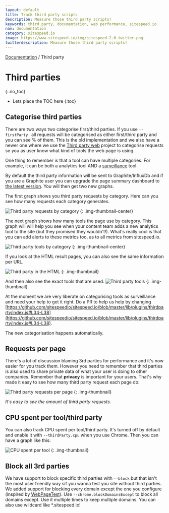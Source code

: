 ```yaml
---
layout: default
title: Track third party scripts
description: Measure those third party scripts!
keywords: third party, documentation, web performance, sitespeed.io
nav: documentation
category: sitespeed.io
image: https://www.sitespeed.io/img/sitespeed-2.0-twitter.png
twitterdescription: Measure those third party scripts!
---
```


[Documentation]({{site.baseurl}}/documentation/sitespeed.io/) / Third party

# Third parties
{:.no_toc}

* Lets place the TOC here
{:toc}


## Categorise third parties
There are two ways two categorise first/third parties. If you use  `--firstParty ` all requests will be categorised as either first/third party and you can see % of them. This is the old implementation and we also have a newer one where we use the [Third party web](https://github.com/patrickhulce/third-party-web) project to categorise requests so you as user know what kind of tools the web page is using.


One thing to remember is that a tool can have multiple categories. For example, it can be both a analytics tool AND a [surveillance](https://en.wikipedia.org/wiki/Surveillance_capitalism) tool.

By default the third party information will be sent to Graphite/InfluxDb and if you are a Graphite user you can upgrade the page summary dashboard to [the latest version](https://github.com/sitespeedio/grafana-bootstrap-docker/blob/master/dashboards/graphite/PageSummary.json). You will then get two new graphs.

The first graph shows you third party requests by category. Here can you see how many requests each category generates.

![Third party requests by category]({{site.baseurl}}/img/8.9/thirdparty-requests-grafana.png)
{: .img-thumbnail-center}

The next graph shows how many tools the page use by category. This graph will will help you see when your content team adds a new analytics tool to the site (but they promised they wouldn't!). What's really cool is that you can add alerts to these metrics too, as to all metrics from sitespeed.io.

![Third party tools by category]({{site.baseurl}}/img/8.9/thirdparty-tools-grafana.png)
{: .img-thumbnail-center}

If you look at the HTML result pages, you can also see the same information per URL.

![Third party in the HTML]({{site.baseurl}}/img/8.9/thirdparty-html.png)
{: .img-thumbnail}

And then also see the exact tools that are used.
![Third party tools]({{site.baseurl}}/img/8.9/thirdparty-tools-html.png)
{: .img-thumbnail}

At the moment we are very liberate on categorising tools as surveillance and need your help to get it right. Do a PR to help us help by changing [https://github.com/sitespeedio/sitespeed.io/blob/master/lib/plugins/thirdparty/index.js#L34-L38](https://github.com/sitespeedio/sitespeed.io/blob/master/lib/plugins/thirdparty/index.js#L34-L38).

The new categorisation happens automatically.


## Requests per page
There's a lot of discussion blaming 3rd parties for performance and it's now easier for you track them. However you need to remember that third parties is also used to share private data of what your user is doing to other companies. Remember that **privacy** is important for your users. That's why made it easy to see how many third party request each page do:

![Third party requests per page]({{site.baseurl}}/img/thirdpartyrequests-pages.png)
{: .img-thumbnail}
<p class="image-info">
 <em class="small center">It's easy to see the amount of third party requests.</em>
</p>

## CPU spent per tool/third party
You can also track CPU spent per tool/third party. It's turned off by default and enable it with `--thirdParty.cpu` when you use Chrome. Then you can have a graph like this:

![CPU spent per tool]({{site.baseurl}}/img/cpu-per-tool.png)
{: .img-thumbnail}

## Block all 3rd parties

We have support to block specific third parties with `--block` but that isn't the most user friendly way sif you wanna test you site without third parties. We added support for blocking every domain except the one you configure (inspired by [WebPageTest](https://www.webpagetest.org)). 
Use `--chrome.blockDomainsExcept` to block all domains except. Use it multiple times to keep multiple domains. You can also use wildcard like *.sitespeed.io!